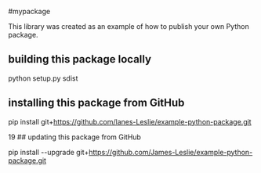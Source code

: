 #mypackage

This library was created as an example of how to publish your own Python package.

## building this package locally

python setup.py sdist

## installing this package from GitHub

pip install git+https://github.com/lanes-Leslie/example-python-package.git

19 ## updating this package from GitHub

pip install --upgrade git+https://github.com/James-Leslie/example-python-package.git